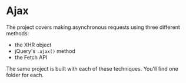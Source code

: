 # Ajax

The project covers making asynchronous requests using three different methods:

* the XHR object
* jQuery's `.ajax()` method
* the Fetch API

The same project is built with each of these techniques. You'll find one folder for each.